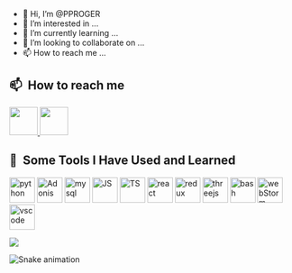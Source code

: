 

- 👋 Hi, I’m @PPROGER
- 👀 I’m interested in ...
- 🌱 I’m currently learning ...
- 💞️ I’m looking to collaborate on ...
- 📫 How to reach me ...

<h2> 📫 &nbsp;How to reach me</h2>
<p align="left">
  <a href="https://www.instagram.com/nice_boy.10/">
    <img height="50" src="https://upload.wikimedia.org/wikipedia/commons/thumb/a/a5/Instagram_icon.png/2048px-Instagram_icon.png"/>
  </a>
  <a href="https://www.linkedin.com/in/andrii-korniienko-546124186/">
    <img height="50" src="https://cdn-icons-png.flaticon.com/512/174/174857.png"/>
  </a>
</p>


<h2> 🚀 &nbsp;Some Tools I Have Used and Learned</h2>
<p align="left">
<img src="https://upload.wikimedia.org/wikipedia/commons/thumb/c/c3/Python-logo-notext.svg/1869px-Python-logo-notext.svg.png" alt="python" width="45" height="45"/>
<img src="https://avatars.githubusercontent.com/u/13810373?s=280&v=4" alt="Adonis" width="45" height="45"/>
<img src="https://upload.wikimedia.org/wikipedia/commons/thumb/0/0e/Antu_mysql-workbench.svg/2048px-Antu_mysql-workbench.svg.png" alt="mysql" width="45" height="45"/>
<img src="https://upload.wikimedia.org/wikipedia/commons/thumb/9/99/Unofficial_JavaScript_logo_2.svg/512px-Unofficial_JavaScript_logo_2.svg.png" alt="JS" width="45" height="45"/>
<img src="https://upload.wikimedia.org/wikipedia/commons/thumb/4/4c/Typescript_logo_2020.svg/512px-Typescript_logo_2020.svg.png" alt="TS" width="45" height="45"/>
<img src="https://upload.wikimedia.org/wikipedia/commons/thumb/a/a7/React-icon.svg/2300px-React-icon.svg.png" alt="react" width="45" height="45"/>
<img src="https://cdn.worldvectorlogo.com/logos/redux.svg" alt="redux" width="45" height="45"/>
<img src="https://global.discourse-cdn.com/standard17/uploads/threejs/optimized/2X/e/e4f86d2200d2d35c30f7b1494e96b9595ebc2751_2_1016x1024.png" alt="threejs" width="45" height="45"/>
<img src="https://cdn.jsdelivr.net/gh/devicons/devicon/icons/bash/bash-original.svg" alt="bash" width="45" height="45"/>
<img src="https://upload.wikimedia.org/wikipedia/commons/thumb/c/c0/WebStorm_Icon.svg/1024px-WebStorm_Icon.svg.png" alt="webStorm" width="45" height="45"/>
<img src="https://cdn.jsdelivr.net/gh/devicons/devicon/icons/vscode/vscode-original.svg" alt="vscode" width="45" height="45"/>

  
</p>

<picture>
<source 
  srcset="https://github-readme-stats.vercel.app/api?username=pproger&show_icons=true&theme=dark"
  media="(prefers-color-scheme: dark)"
/>
<source
  srcset="https://github-readme-stats.vercel.app/api?username=pproger&show_icons=true"
  media="(prefers-color-scheme: light), (prefers-color-scheme: no-preference)"
/>
<img src="https://github-readme-stats.vercel.app/api?username=pproger&show_icons=true" />
</picture>

![Snake animation](https://github.com/thepiyushmalhotra/thepiyushmalhotra/blob/output/github-contribution-grid-snake.svg)

<!---
PPROGER/PPROGER is a ✨ special ✨ repository because its `README.md` (this file) appears on your GitHub profile.
You can click the Preview link to take a look at your changes.
--->
